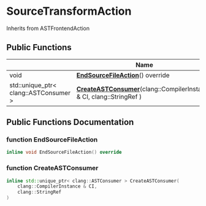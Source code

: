 # SourceTransformAction





Inherits from ASTFrontendAction

## Public Functions

|                | Name           |
| -------------- | -------------- |
| void | **[EndSourceFileAction](Classes/classSourceTransformAction.md#function-endsourcefileaction)**() override |
| std::unique_ptr< clang::ASTConsumer > | **[CreateASTConsumer](Classes/classSourceTransformAction.md#function-createastconsumer)**(clang::CompilerInstance & CI, clang::StringRef ) |

## Public Functions Documentation

### function EndSourceFileAction

```cpp
inline void EndSourceFileAction() override
```


### function CreateASTConsumer

```cpp
inline std::unique_ptr< clang::ASTConsumer > CreateASTConsumer(
    clang::CompilerInstance & CI,
    clang::StringRef 
)
```


